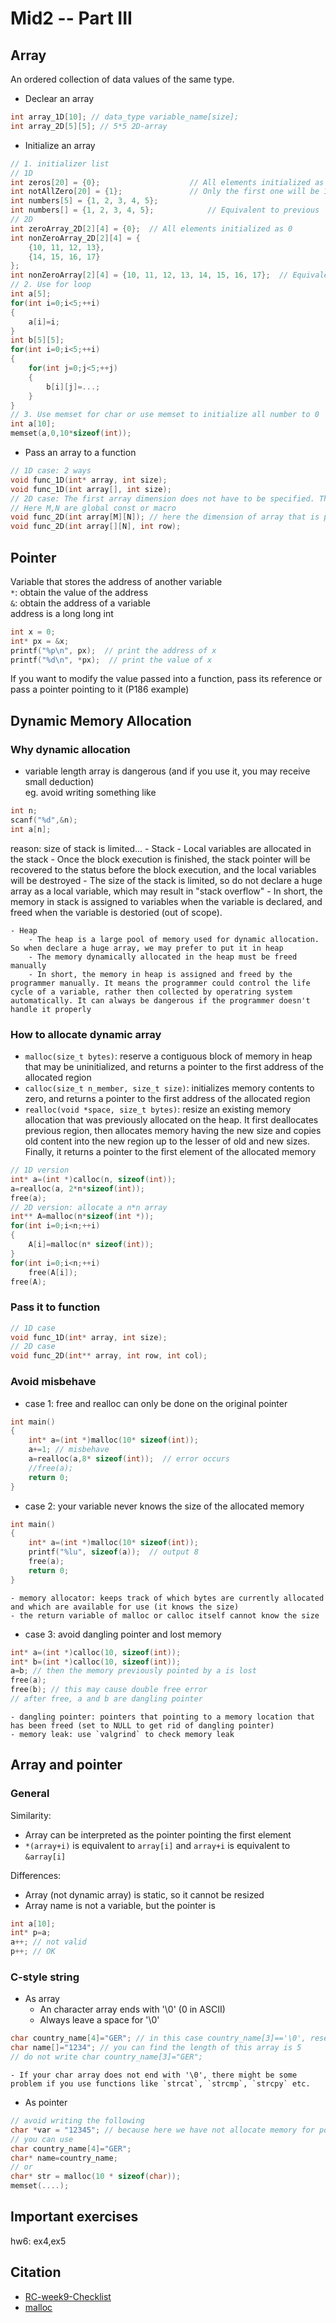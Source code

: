# Mid2 -- Part III
## Array
An ordered collection of data values of the same type.
- Declear an array 
```c
int array_1D[10]; // data_type variable_name[size];
int array_2D[5][5]; // 5*5 2D-array
```
- Initialize an array
```c
// 1. initializer list
// 1D
int zeros[20] = {0}; 					// All elements initialized as 0
int notAllZero[20] = {1}; 				// Only the first one will be 1, other will be 0
int numbers[5] = {1, 2, 3, 4, 5};
int numbers[] = {1, 2, 3, 4, 5}; 		    // Equivalent to previous
// 2D
int zeroArray_2D[2][4] = {0};  // All elements initialized as 0
int nonZeroArray_2D[2][4] = {
    {10, 11, 12, 13},
    {14, 15, 16, 17}
};
int nonZeroArray[2][4] = {10, 11, 12, 13, 14, 15, 16, 17};  // Equivalent to previous
// 2. Use for loop
int a[5];
for(int i=0;i<5;++i)
{
    a[i]=i;
}
int b[5][5];
for(int i=0;i<5;++i)
{
    for(int j=0;j<5;++j)
    {
        b[i][j]=...;
    }
}
// 3. Use memset for char or use memset to initialize all number to 0
int a[10];
memset(a,0,10*sizeof(int));
```
- Pass an array to a function
```c
// 1D case: 2 ways
void func_1D(int* array, int size);
void func_1D(int array[], int size);
// 2D case: The first array dimension does not have to be specified. The second (and any subsequent) dimensions must be given.
// Here M,N are global const or macro
void func_2D(int array[M][N]); // here the dimension of array that is passed into it must fit with M*N
void func_2D(int array[][N], int row);
```

## Pointer
Variable that stores the address of another variable  
`*`: obtain the value of the address  
`&`: obtain the address of a variable  
address is a long long int  
```c
int x = 0;
int* px = &x;
printf("%p\n", px);  // print the address of x
printf("%d\n", *px);  // print the value of x
```
If you want to modify the value passed into a function, pass its reference or pass a pointer pointing to it (P186 example)

## Dynamic Memory Allocation
### Why dynamic allocation
- variable length array is dangerous (and if you use it, you may receive small deduction)  
  eg. avoid writing something like 
```c
int n;
scanf("%d",&n);
int a[n];
```
reason: size of stack is limited...
    - Stack
        - Local variables are allocated in the stack
        - Once the block execution is finished, the stack pointer will be recovered to the status before the block execution, and the local variables will be destroyed
        - The size of the stack is limited, so do not declare a huge array as a local variable, which may result in "stack overflow"
        - In short, the memory in stack is assigned to variables when the variable is declared, and freed when the variable is destoried (out of scope).

    - Heap
        - The heap is a large pool of memory used for dynamic allocation. So when declare a huge array, we may prefer to put it in heap
        - The memory dynamically allocated in the heap must be freed manually
        - In short, the memory in heap is assigned and freed by the programmer manually. It means the programmer could control the life cycle of a variable, rather then collected by operatring system automatically. It can always be dangerous if the programmer doesn't handle it properly

### How to allocate dynamic array
- `malloc(size_t bytes)`: reserve a contiguous block of memory in heap that may be uninitialized, and returns a pointer to the first address of the allocated region  
- `calloc(size_t n_member, size_t size)`: initializes memory contents to zero, and returns a pointer to the first address of the allocated region  
- `realloc(void *space, size_t bytes)`: resize an existing memory allocation that was previously allocated on the heap. It first deallocates previous region, then allocates memory having the new size and copies old content into the new region up to the lesser of old and new sizes. Finally, it returns a pointer to the first element of the allocated memory

```c
// 1D version
int* a=(int *)calloc(n, sizeof(int));
a=realloc(a, 2*n*sizeof(int));
free(a);
// 2D version: allocate a n*n array
int** A=malloc(n*sizeof(int *));
for(int i=0;i<n;++i)
{
    A[i]=malloc(n* sizeof(int));
}
for(int i=0;i<n;++i)
    free(A[i]);
free(A);
```

### Pass it to function
```c
// 1D case
void func_1D(int* array, int size);
// 2D case
void func_2D(int** array, int row, int col); 
```

### Avoid misbehave
- case 1: free and realloc can only be done on the original pointer
```c
int main()
{
    int* a=(int *)malloc(10* sizeof(int));
    a+=1; // misbehave
    a=realloc(a,8* sizeof(int));  // error occurs
    //free(a);
    return 0;
}
```
- case 2: your variable never knows the size of the allocated memory  
```c
int main()
{
    int* a=(int *)malloc(10* sizeof(int));
    printf("%lu", sizeof(a));  // output 8
    free(a);
    return 0;
}
```
    - memory allocator: keeps track of which bytes are currently allocated and which are available for use (it knows the size)
    - the return variable of malloc or calloc itself cannot know the size
- case 3: avoid dangling pointer and lost memory
```c
int* a=(int *)calloc(10, sizeof(int));
int* b=(int *)calloc(10, sizeof(int));
a=b; // then the memory previously pointed by a is lost
free(a);
free(b); // this may cause double free error
// after free, a and b are dangling pointer
```
    - dangling pointer: pointers that pointing to a memory location that has been freed (set to NULL to get rid of dangling pointer)
    - memory leak: use `valgrind` to check memory leak

## Array and pointer

### General
Similarity:   
- Array can be interpreted as the pointer pointing the first element
- `*(array+i)` is equivalent to  `array[i]` and `array+i` is equivalent to `&array[i]`   

Differences:
- Array (not dynamic array) is static, so it cannot be resized 
- Array name is not a variable, but the pointer is
```c
int a[10];
int* p=a;
a++; // not valid
p++; // OK
```

### C-style string
- As array
    - An character array ends with '\0' (0 in ASCII)
    - Always leave a space for '\0'
```c
char country_name[4]="GER"; // in this case country_name[3]=='\0', resembles the end of the string
char name[]="1234"; // you can find the length of this array is 5
// do not write char country_name[3]="GER";
```
    - If your char array does not end with '\0', there might be some problem if you use functions like `strcat`, `strcmp`, `strcpy` etc.
- As pointer
```c
// avoid writing the following
char *var = "12345"; // because here we have not allocate memory for pointer var
// you can use
char country_name[4]="GER";
char* name=country_name;
// or
char* str = malloc(10 * sizeof(char));
memset(....);
```

## Important exercises
hw6: ex4,ex5

## Citation
- [RC-week9-Checklist](https://github.com/Ye-Chenhao/VG101-Recitation-Class-Notes/blob/master/RC-week9-Checklist.md)
- [malloc](http://cs241.cs.illinois.edu/coursebook/Malloc)
